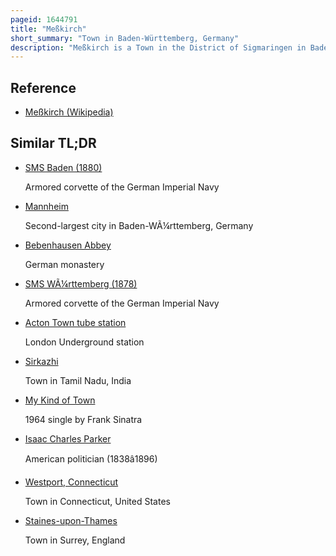 ```yaml
---
pageid: 1644791
title: "Meßkirch"
short_summary: "Town in Baden-Württemberg, Germany"
description: "Meßkirch is a Town in the District of Sigmaringen in Baden-Württemberg in Germany."
---
```


## Reference

- [Meßkirch (Wikipedia)](https://en.wikipedia.org/?curid=1644791)

## Similar TL;DR

- [SMS Baden (1880)](/tldr/en/sms-baden-1880)

  Armored corvette of the German Imperial Navy

- [Mannheim](/tldr/en/mannheim)

  Second-largest city in Baden-WÃ¼rttemberg, Germany

- [Bebenhausen Abbey](/tldr/en/bebenhausen-abbey)

  German monastery

- [SMS WÃ¼rttemberg (1878)](/tldr/en/sms-wurttemberg-1878)

  Armored corvette of the German Imperial Navy

- [Acton Town tube station](/tldr/en/acton-town-tube-station)

  London Underground station

- [Sirkazhi](/tldr/en/sirkazhi)

  Town in Tamil Nadu, India

- [My Kind of Town](/tldr/en/my-kind-of-town)

  1964 single by Frank Sinatra

- [Isaac Charles Parker](/tldr/en/isaac-charles-parker)

  American politician (1838â1896)

- [Westport, Connecticut](/tldr/en/westport-connecticut)

  Town in Connecticut, United States

- [Staines-upon-Thames](/tldr/en/staines-upon-thames)

  Town in Surrey, England
